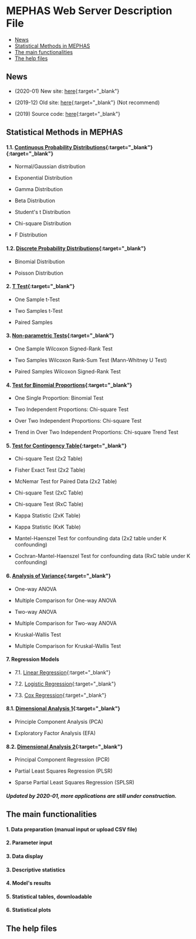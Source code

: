 # MEPHAS Web Server Description File 
<!-- MarkdownTOC -->

- [News](#news)
- [Statistical Methods in MEPHAS](#statistical-methods-in-mephas)
- [The main functionalities](#the-main-functionalities)
- [The help files](#the-help-files)

<!-- /MarkdownTOC -->


<a id="news"></a>
## News 

- (2020-01) New site: [here](https://alain003.phs.osaka-u.ac.jp/mephas/){:target="_blank"}

- (2019-12) Old site: [here](https://alain003.phs.osaka-u.ac.jp/mephas/index_old.html){:target="_blank"} (Not recommend)

- (2019) Source code: [here](https://github.com/mephas/mephas_web){:target="_blank"}

<a id="statistical-methods-in-mephas"></a>
## Statistical Methods in MEPHAS

<a id="1-probability-distributions"></a>
#### 1.1. [Continuous Probability Distributions](https://alain003.phs.osaka-u.ac.jp/mephas_web/1_1MFScondist/){:target="_blank"}{:target="_blank"}
  
- Normal/Gaussian distribution

- Exponential Distribution

- Gamma Distribution

- Beta Distribution

- Student's t Distribution

- Chi-square Distribution

- F Distribution

#### 1.2. [Discrete Probability Distributions](https://alain003.phs.osaka-u.ac.jp/mephas_web/1_2MFSdisdist/){:target="_blank"}

- Binomial Distribution

- Poisson Distribution
       
<a id="2-t-test"></a>
#### 2. [T Test](https://alain003.phs.osaka-u.ac.jp/mephas_web/2MFSttest/){:target="_blank"}
  
  - One Sample t-Test
  
  - Two Samples t-Test
  
  - Paired Samples

<a id="3-non-parametric-tests"></a>
#### 3. [Non-parametric Tests](https://alain003.phs.osaka-u.ac.jp/mephas_web/3MFSnptest/){:target="_blank"}

  - One Sample Wilcoxon Signed-Rank Test
    
  - Two Samples Wilcoxon Rank-Sum Test (Mann-Whitney U Test)
    
  - Paired Samples Wilcoxon Signed-Rank Test

<a id="4-test-for-binomial-proportions"></a>
#### 4. [Test for Binomial Proportions](https://alain003.phs.osaka-u.ac.jp/mephas_web/4MFSproptest/){:target="_blank"}

  - One Single Proportion: Binomial Test
  
  - Two Independent Proportions: Chi-square Test
  
  - Over Two Independent Proportions: Chi-square Test

  - Trend in Over Two Independent Proportions: Chi-square Trend Test

<a id="5-test-for-contingency-table"></a>
#### 5. [Test for Contingency Table](https://alain003.phs.osaka-u.ac.jp/mephas_web/5MFSrctabtest/){:target="_blank"}

  - Chi-square Test (2x2 Table)

  - Fisher Exact Test (2x2 Table)
  
  - McNemar Test for Paired Data (2x2 Table)

  - Chi-square Test (2xC Table)

  - Chi-square Test (RxC Table)

  - Kappa Statistic (2xK Table)

  - Kappa Statistic (KxK Table)

  - Mantel-Haenszel Test for confounding data (2x2 table under K confounding)

  - Cochran-Mantel-Haenszel Test for confounding data (RxC table under K confounding)

<a id="6-analysis-of-variance"></a>
#### 6. [Analysis of Variance](https://alain003.phs.osaka-u.ac.jp/mephas_web/6MFSanova/){:target="_blank"}

  - One-way ANOVA

  - Multiple Comparison for One-way ANOVA
  
  - Two-way ANOVA

  - Multiple Comparison for Two-way ANOVA
  
  - Kruskal-Wallis Test 

  - Multiple Comparison for Kruskal-Wallis Test

<a id="7-regression-model"></a>
#### 7. Regression Models

  - 7.1. [Linear Regression](https://alain003.phs.osaka-u.ac.jp/mephas_web/7_1MFSlr/){:target="_blank"}
  
  - 7.2. [Logistic Regression](https://alain003.phs.osaka-u.ac.jp/mephas_web/7_2MFSlogit/){:target="_blank"}
  
  - 7.3. [Cox Regression](https://alain003.phs.osaka-u.ac.jp/mephas_web/7_3MFSsurv/){:target="_blank"}

<a id="8-principal-components"></a>

#### 8.1. [Dimensional Analysis 1](https://alain003.phs.osaka-u.ac.jp/mephas_web/8_1MFSpca/){:target="_blank"}

  - Principle Component Analysis (PCA)

  - Exploratory Factor Analysis (EFA)

#### 8.2. [Dimensional Analysis 2](https://alain003.phs.osaka-u.ac.jp/mephas_web/8_2MFSpls/){:target="_blank"} 
  
  - Principal Component Regression (PCR)

  - Partial Least Squares Regression (PLSR)
  
  - Sparse Partial Least Squares Regression (SPLSR)


##### Updated by 2020-01, more applications are still under construction.

<a id="the-main-functionalities"></a>
## The main functionalities

#### 1. Data preparation (manual input or upload CSV file)

#### 2. Parameter input

#### 3. Data display

#### 3. Descriptive statistics

#### 4. Model's results

#### 5. Statistical tables, downloadable

#### 6. Statistical plots 

<a id="the-help-files"></a>
## The help files

<!--a id="1-probability-distributions-1"></a>
#### 1. [Probability Distributions](https://alain003.phs.osaka-u.ac.jp/mephas/help1.html)
 
<a id="2-t-test-1"></a>
#### 2. [T Test](https://alain003.phs.osaka-u.ac.jp/mephas/help2.html/){:target="_blank"}

<a id="3-non-parametric-tests-1"></a>
#### 3. [Non-parametric Tests](https://alain003.phs.osaka-u.ac.jp/mephas/help3.html/){:target="_blank"}

<a id="4-test-for-binomial-proportions-1"></a>
#### 4. [Test for Binomial Proportions](https://alain003.phs.osaka-u.ac.jp/mephas/help4.html/){:target="_blank"}

<a id="5-test-for-contingency-table-1"></a>
#### 5. [Test for Contingency Table](https://alain003.phs.osaka-u.ac.jp/mephas/help5.html/){:target="_blank"}

<a id="6-analysis-of-variance-1"></a>
#### 6. [Analysis of Variance](https://alain003.phs.osaka-u.ac.jp/mephas/help6.html/){:target="_blank"}

<a id="7-regression-model-1"></a>
#### 7. [Regression Model](https://alain003.phs.osaka-u.ac.jp/mephas/help7.html/){:target="_blank"}

<a id="8-principal-components-1"></a>
#### 8. [Principal Components](https://alain003.phs.osaka-u.ac.jp/mephas/help8.html/){:target="_blank"}

